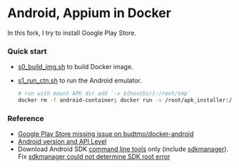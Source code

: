# Android, Appium in Docker

In this fork, I try to install Google Play Store.

### Quick start

* [s0_build_img.sh](s0_build_img.sh) to build Docker image.
* [s1_run_ctn.sh](s1_run_ctn.sh) to run the Android emulator.

  ````bash
  # run with mount APK dir add `-v ${hostDir}:/root/tmp`
  docker rm -f android-container; docker run -v /root/apk_installer:/root/tmp --privileged -d -p 6080:6080 -p 5554:5554 -p 5555:5555 -p 4723:4723 -e 'DEVICE=Samsung Galaxy S10' -e APPIUM=true --name android-container daominah/docker-android11
  ````

### Reference

* [Google Play Store missing issue on budtmo/docker-android](https://github.com/budtmo/docker-android/issues/130)
* [Android version and API Level](https://developer.android.com/guide/topics/manifest/uses-sdk-element)
* Download Android SDK [command line tools](https://developer.android.com/studio/index.html#command-line-tools-only) only
  (include [sdkmanager](https://developer.android.com/tools/sdkmanager)).  
  Fix [sdkmanager could not determine SDK root error](https://stackoverflow.com/a/67413427/4097963)

